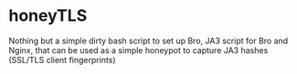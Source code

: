 # honeyTLS
Nothing but a simple dirty bash script to set up Bro, JA3 script for Bro and Nginx, that can be used as a simple honeypot to capture JA3 hashes (SSL/TLS client fingerprints)
